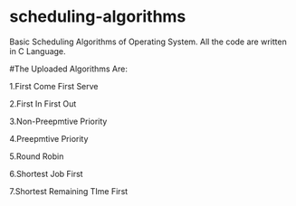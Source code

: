# scheduling-algorithms
Basic Scheduling Algorithms of Operating System.
All the code are written in C Language.

#The Uploaded Algorithms Are:

  1.First Come First Serve
  
  2.First In First Out
  
  3.Non-Preepmtive Priority
  
  4.Preepmtive Priority
  
  5.Round Robin
  
  6.Shortest Job First
  
  7.Shortest Remaining TIme First
  
 
